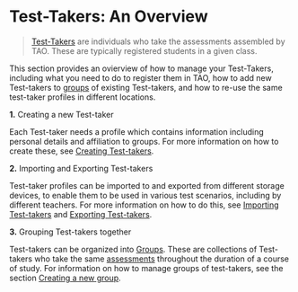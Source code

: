 <!--
    created_at: 2016-12-15
    authors:         
      - Catherine Pease
--> 


# Test-Takers: An Overview


>[Test-Takers](../appendix/glossary.md#test-taker) are individuals who take the assessments assembled by TAO. These are typically registered students in a given class.

This section provides an ovierview of how to manage your Test-Takers, including what you need to do to register them in TAO, how to add new Test-takers to [groups](../appendix/glossary.md#group) of existing Test-takers, and how to re-use the same test-taker profiles in different locations. 


**1.** Creating a new Test-taker

Each Test-taker needs a profile which contains information including personal details and affiliation to groups. For more information on how to create these, see [Creating Test-takers](../test-takers/creating-test-taker.md).

**2.** Importing and Exporting Test-takers

Test-taker profiles can be imported to and exported from different storage devices, to enable them to be used in various test scenarios, including by different teachers. For more information on how to do this, see [Importing Test-takers](../test-takers/importing-test-takers.md) and [Exporting Test-takers](../test-takers/exporting-test-takers.md).

**3.** Grouping Test-takers together

Test-takers can be organized into [Groups](../appendix/glossary.md#group). These are collections of Test-takers who take the same [assessments](../appendix/glossary.md#test) throughout the duration of a course of study. For information on how to manage groups of test-takers, see the section [Creating a new group](../groups/creating-a-new-group.md).

